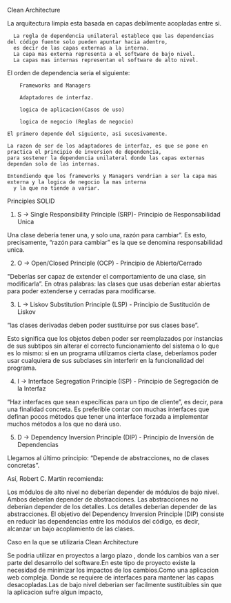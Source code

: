 Clean Architecture

La arquitectura limpia esta basada en capas debilmente acopladas entre si.

      La regla de dependencia unilateral establece que las dependencias del código fuente solo pueden apuntar hacia adentro,
      es decir de las capas externas a la interna.
      La capa mas externa representa a el software de bajo nivel.
      La capas mas internas representan el software de alto nivel.
 
El orden de dependencia seria el siguiente:

        Frameworks and Managers
        
        Adaptadores de interfaz.
        
        logica de aplicacion(Casos de uso)
        
        logica de negocio (Reglas de negocio)

    El primero depende del siguiente, asi sucesivamente.
    
    La razon de ser de los adaptadores de interfaz, es que se pone en practica el principio de inversion de dependencia,
    para sostener la dependencia unilateral donde las capas externas dependan solo de las internas.
    
    Entendiendo que los frameworks y Managers vendrian a ser la capa mas externa y la logica de negocio la mas interna
      y la que no tiende a variar.


Principles SOLID

1. S -> Single Responsibility Principle (SRP)- Principio de Responsabilidad Unica

Una clase debería tener una, y solo una, razón para cambiar”. Es esto, precisamente, “razón para cambiar” es la que se 
denomina responsabilidad unica.

2. O -> Open/Closed Principle (OCP) - Principio de Abierto/Cerrado

"Deberías ser capaz de extender el comportamiento de una clase, sin modificarla”. En otras palabras: las clases que usas 
deberían estar abiertas para poder extenderse y cerradas para modificarse.

3. L -> Liskov Substitution Principle (LSP) - Principio de Sustitución de Liskov

“las clases derivadas deben poder sustituirse por sus clases base”.

Esto significa que los objetos deben poder ser reemplazados por instancias de sus subtipos sin alterar el correcto 
funcionamiento del sistema o lo que es lo mismo: si en un programa utilizamos cierta clase, deberíamos poder usar 
cualquiera de sus subclases sin interferir en la funcionalidad del programa.  

4. I -> Interface Segregation Principle (ISP) - Principio de Segregación de la Interfaz

“Haz interfaces que sean específicas para un tipo de cliente”, es decir, para una finalidad concreta.
Es preferible contar con muchas interfaces que definan pocos métodos que tener una interface forzada 
a implementar muchos métodos a los que no dará uso.

5. D -> Dependency Inversion Principle (DIP) - Principio de Inversión de Dependencias

Llegamos al último principio: “Depende de abstracciones, no de clases concretas”.

Así, Robert C. Martin recomienda:

Los módulos de alto nivel no deberían depender de módulos de bajo nivel. Ambos deberían depender de abstracciones.
Las abstracciones no deberían depender de los detalles. Los detalles deberían depender de las abstracciones.
El objetivo del Dependency Inversion Principle (DIP) consiste en reducir las dependencias entre los módulos del código, 
es decir, alcanzar un bajo acoplamiento de las clases.


Caso en la que se utilizaria Clean Architecture 

Se podria utilizar en proyectos a largo plazo , donde los cambios van a ser parte del desarrollo del software.En este 
tipo de proyecto existe la necesidad de minimizar los impactos de los cambios.Como una aplicacion web compleja. Donde 
se requiere de interfaces para mantener las capas desacopladas.Las de bajo nivel deberian ser facilmente sustituibles 
sin que la aplicacion sufre algun impacto,









